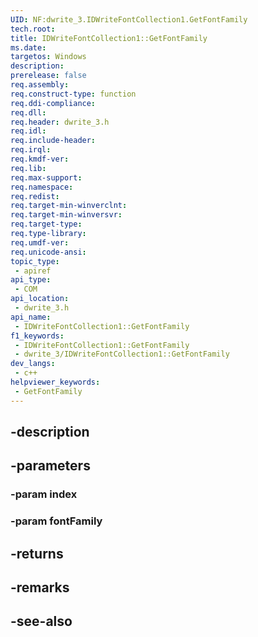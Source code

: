 ```yaml
---
UID: NF:dwrite_3.IDWriteFontCollection1.GetFontFamily
tech.root: 
title: IDWriteFontCollection1::GetFontFamily
ms.date: 
targetos: Windows
description: 
prerelease: false
req.assembly: 
req.construct-type: function
req.ddi-compliance: 
req.dll: 
req.header: dwrite_3.h
req.idl: 
req.include-header: 
req.irql: 
req.kmdf-ver: 
req.lib: 
req.max-support: 
req.namespace: 
req.redist: 
req.target-min-winverclnt: 
req.target-min-winversvr: 
req.target-type: 
req.type-library: 
req.umdf-ver: 
req.unicode-ansi: 
topic_type:
 - apiref
api_type:
 - COM
api_location:
 - dwrite_3.h
api_name:
 - IDWriteFontCollection1::GetFontFamily
f1_keywords:
 - IDWriteFontCollection1::GetFontFamily
 - dwrite_3/IDWriteFontCollection1::GetFontFamily
dev_langs:
 - c++
helpviewer_keywords:
 - GetFontFamily
---
```


## -description

## -parameters

### -param index

### -param fontFamily

## -returns

## -remarks

## -see-also

